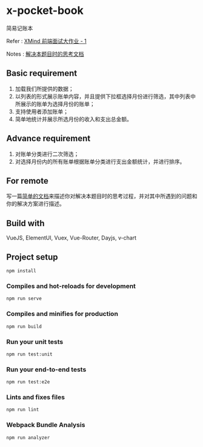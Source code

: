 # x-pocket-book

简易记账本

Refer : [XMind 前端面试大作业 - 1](https://github.com/xmindltd/hiring/blob/master/frontend-1/README.md)

Notes : [解决本题目时的思考文档](https://github.com/hawtim/x-pocket-book/blob/master/POINT.md)

## Basic requirement

1. 加载我们所提供的数据；
2. 以列表的形式展示账单内容，并且提供下拉框选择月份进行筛选，其中列表中所展示的账单为选择月份的账单；
3. 支持使用者添加账单；
4. 简单地统计并展示所选月份的收入和支出总金额。

## Advance requirement

1. 对账单分类进行二次筛选；
2. 对选择月份内的所有账单根据账单分类进行支出金额统计，并进行排序。

## For remote

写一篇[简单的文档](https://github.com/hawtim/x-pocket-book/blob/master/POINT.md)来描述你对解决本题目时的思考过程，并对其中所遇到的问题和你的解决方案进行描述。

## Build with

VueJS, ElementUI, Vuex, Vue-Router, Dayjs, v-chart

## Project setup
```
npm install
```

### Compiles and hot-reloads for development
```
npm run serve
```

### Compiles and minifies for production
```
npm run build
```

### Run your unit tests
```
npm run test:unit
```

### Run your end-to-end tests
```
npm run test:e2e
```

### Lints and fixes files
```
npm run lint
```

### Webpack Bundle Analysis
```
npm run analyzer
```
